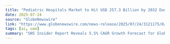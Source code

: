 ```yaml
---
title: "Pediatric Hospitals Market to Hit USD 257.3 Billion by 2032 Due to Rising Demand for Specialized Childcare and Advanced Pediatric Infrastructure – SNS Insider"
date: 2025-07-24
source: "GlobeNewswire"
link: "https://www.globenewswire.com/news-release/2025/07/24/3121175/0/en/Pediatric-Hospitals-Market-to-Hit-USD-257-3-Billion-by-2032-Due-to-Rising-Demand-for-Specialized-Childcare-and-Advanced-Pediatric-Infrastructure-SNS-Insider.html"
tags: [ai, uae]
summary: "SNS Insider Report Reveals 5.5% CAGR Growth Forecast for Global Pediatric Hospitals Market, With U.S. Segment Projected to Surpass USD 68.80 Billion by 2032. SNS Insider Report Reveals 5.5% CAGR Growth Forecast for Global Pediatric Hospitals Market, With U.S.…"
---
```


